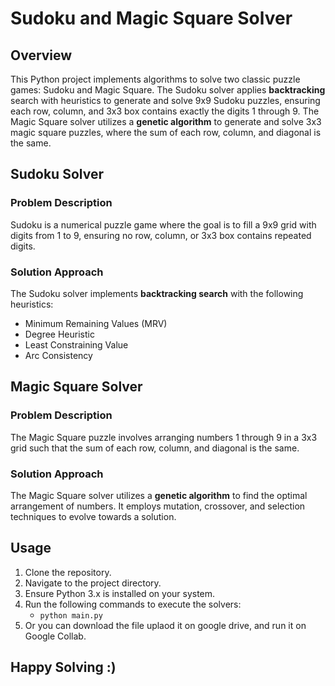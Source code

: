 # Sudoku and Magic Square Solver

## Overview
This Python project implements algorithms to solve two classic puzzle games: Sudoku and Magic Square. The Sudoku solver applies **backtracking** search with heuristics to generate and solve 9x9 Sudoku puzzles, ensuring each row, column, and 3x3 box contains exactly the digits 1 through 9. The Magic Square solver utilizes a **genetic algorithm** to generate and solve 3x3 magic square puzzles, where the sum of each row, column, and diagonal is the same.

## Sudoku Solver
### Problem Description
Sudoku is a numerical puzzle game where the goal is to fill a 9x9 grid with digits from 1 to 9, ensuring no row, column, or 3x3 box contains repeated digits.

### Solution Approach
The Sudoku solver implements **backtracking search** with the following heuristics:
- Minimum Remaining Values (MRV)
- Degree Heuristic
- Least Constraining Value
- Arc Consistency

## Magic Square Solver
### Problem Description
The Magic Square puzzle involves arranging numbers 1 through 9 in a 3x3 grid such that the sum of each row, column, and diagonal is the same.

### Solution Approach
The Magic Square solver utilizes a **genetic algorithm** to find the optimal arrangement of numbers. It employs mutation, crossover, and selection techniques to evolve towards a solution.

## Usage
1. Clone the repository.
2. Navigate to the project directory.
3. Ensure Python 3.x is installed on your system.
4. Run the following commands to execute the solvers:
   - `python main.py`
5. Or you can download the file uplaod it on google drive, and run it on Google Collab.

## Happy Solving :)
   
   


